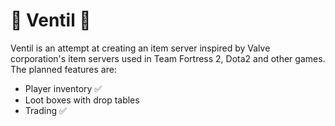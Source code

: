 # 🚢 Ventil 💨
Ventil is an attempt at creating an item server inspired by Valve corporation's item servers used in Team Fortress 2, Dota2 and other games.
The planned features are:
- Player inventory ✅
- Loot boxes with drop tables
- Trading ✅
